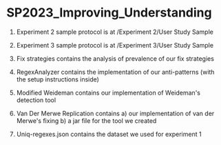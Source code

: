 # SP2023_Improving_Understanding

1. Experiment 2 sample protocol is at /Experiment 2/User Study Sample

2. Experiment 3 sample protocol is at /Experiment 3/User Study Sample

3. Fix strategies contains the analysis of prevalence of our fix strategies

4. RegexAnalyzer contains the implementation of our anti-patterns (with the setup instructions inside)

5. Modified Weideman contains our implementation of Weideman's detection tool

6. Van Der Merwe Replication contains a) our implementation of van der Merwe's fixing b) a jar file for the tool we created

7. Uniq-regexes.json contains the dataset we used for experiment 1
